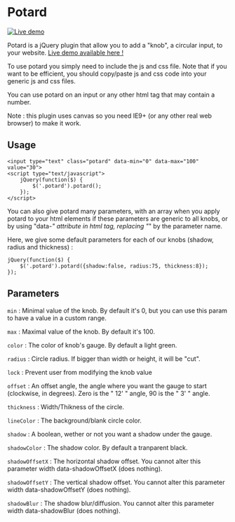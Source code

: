 Potard
======

[![Live demo](http://loicboutter.fr/tests/potard/img/potard.png)](http://loicboutter.fr/tests/potard/)

Potard is a jQuery plugin that allow you to add a "knob", a circular input, to your website. [Live demo available here !](http://loicboutter.fr/tests/potard/)

To use potard you simply need to include the js and css file. Note that if you want to be efficient, you should copy/paste js and css code into your generic js and css files.

You can use potard on an input or any other html tag that may contain a number.

Note : this plugin uses canvas so you need IE9+ (or any other real web browser) to make it work.


## Usage ##

	<input type="text" class="potard" data-min="0" data-max="100" value="30">
	<script type="text/javascript">
		jQuery(function($) {
			$('.potard').potard();
		});
	</script>

You can also give potard many parameters, with an array when you apply potard to your html elements if these parameters are generic to all knobs, or by using "data-*" attribute in html tag, replacing "*" by the parameter name.


Here, we give some default parameters for each of our knobs (shadow, radius and thickness) :

	jQuery(function($) {
		$('.potard').potard({shadow:false, radius:75, thickness:8});
	});


## Parameters ##

`min` : Minimal value of the knob. By default it's 0, but you can use this param to have a value in a custom range.

`max` : Maximal value of the knob. By default it's 100.

`color` : The color of knob's gauge. By default a light green.
 
`radius` : Circle radius. If bigger than width or height, it will be "cut".

`lock` : Prevent user from modifying the knob value

`offset` : An offset angle, the angle where you want the gauge to start (clockwise, in degrees). Zero is the " 12' " angle, 90 is the " 3' " angle. 
 
`thickness` : Width/Thikness of the circle.
 
`lineColor` : The background/blank circle color.
 
`shadow` : A boolean, wether or not you want a shadow under the gauge.
 
`shadowColor` : The shadow color. By default a tranparent black.

`shadowOffsetX` : The horizontal shadow offset. You cannot alter this parameter width data-shadowOffsetX (does nothing).
 
`shadowOffsetY` : The vertical shadow offset. You cannot alter this parameter width data-shadowOffsetY (does nothing).
 
`shadowBlur` : The shadow blur/diffusion. You cannot alter this parameter width data-shadowBlur (does nothing).